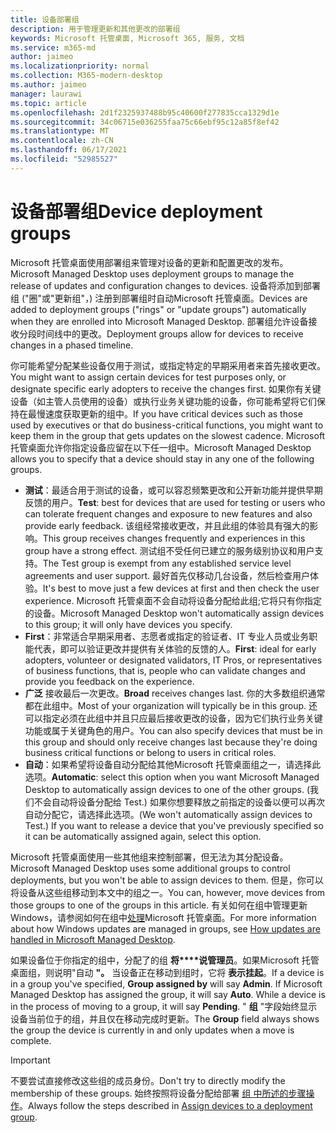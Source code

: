 ```yaml
---
title: 设备部署组
description: 用于管理更新和其他更改的部署组
keywords: Microsoft 托管桌面, Microsoft 365, 服务, 文档
ms.service: m365-md
author: jaimeo
ms.localizationpriority: normal
ms.collection: M365-modern-desktop
ms.author: jaimeo
manager: laurawi
ms.topic: article
ms.openlocfilehash: 2d1f2325937488b95c40600f277835cca1329d1e
ms.sourcegitcommit: 34c06715e036255faa75c66ebf95c12a85f8ef42
ms.translationtype: MT
ms.contentlocale: zh-CN
ms.lasthandoff: 06/17/2021
ms.locfileid: "52985527"
---
```

# <a name="device-deployment-groups"></a><span data-ttu-id="1b59d-104">设备部署组</span><span class="sxs-lookup"><span data-stu-id="1b59d-104">Device deployment groups</span></span>

<span data-ttu-id="1b59d-105">Microsoft 托管桌面使用部署组来管理对设备的更新和配置更改的发布。</span><span class="sxs-lookup"><span data-stu-id="1b59d-105">Microsoft Managed Desktop uses deployment groups to manage the release of updates and configuration changes to devices.</span></span> <span data-ttu-id="1b59d-106">设备将添加到部署组 ("圈"或"更新组"，) 注册到部署组时自动Microsoft 托管桌面。</span><span class="sxs-lookup"><span data-stu-id="1b59d-106">Devices are added to deployment groups ("rings" or "update groups") automatically when they are enrolled into Microsoft Managed Desktop.</span></span> <span data-ttu-id="1b59d-107">部署组允许设备接收分段时间线中的更改。</span><span class="sxs-lookup"><span data-stu-id="1b59d-107">Deployment groups allow for devices to receive changes in a phased timeline.</span></span>

<span data-ttu-id="1b59d-108">你可能希望分配某些设备仅用于测试，或指定特定的早期采用者来首先接收更改。</span><span class="sxs-lookup"><span data-stu-id="1b59d-108">You might want to assign certain devices for test purposes only, or designate specific early adopters to receive the changes first.</span></span> <span data-ttu-id="1b59d-109">如果你有关键设备（如主管人员使用的设备）或执行业务关键功能的设备，你可能希望将它们保持在最慢速度获取更新的组中。</span><span class="sxs-lookup"><span data-stu-id="1b59d-109">If you have critical devices such as those used by executives or that do business-critical functions, you might want to keep them in the group that gets updates on the slowest cadence.</span></span> <span data-ttu-id="1b59d-110">Microsoft 托管桌面允许你指定设备应留在以下任一组中。</span><span class="sxs-lookup"><span data-stu-id="1b59d-110">Microsoft Managed Desktop allows you to specify that a device should stay in any one of the following groups.</span></span>

- <span data-ttu-id="1b59d-111">**测试**：最适合用于测试的设备，或可以容忍频繁更改和公开新功能并提供早期反馈的用户。</span><span class="sxs-lookup"><span data-stu-id="1b59d-111">**Test**: best for devices that are used for testing or users who can tolerate frequent changes and exposure to new features and also provide early feedback.</span></span> <span data-ttu-id="1b59d-112">该组经常接收更改，并且此组的体验具有强大的影响。</span><span class="sxs-lookup"><span data-stu-id="1b59d-112">This group receives changes frequently and experiences in this group have a strong effect.</span></span> <span data-ttu-id="1b59d-113">测试组不受任何已建立的服务级别协议和用户支持。</span><span class="sxs-lookup"><span data-stu-id="1b59d-113">The Test group is exempt from any established service level agreements and user support.</span></span> <span data-ttu-id="1b59d-114">最好首先仅移动几台设备，然后检查用户体验。</span><span class="sxs-lookup"><span data-stu-id="1b59d-114">It's best to move just a few devices at first and then check the user experience.</span></span> <span data-ttu-id="1b59d-115">Microsoft 托管桌面不会自动将设备分配给此组;它将只有你指定的设备。</span><span class="sxs-lookup"><span data-stu-id="1b59d-115">Microsoft Managed Desktop won't automatically assign devices to this group; it will only have devices you specify.</span></span>
- <span data-ttu-id="1b59d-116">**First**：非常适合早期采用者、志愿者或指定的验证者、IT 专业人员或业务职能代表，即可以验证更改并提供有关体验的反馈的人。</span><span class="sxs-lookup"><span data-stu-id="1b59d-116">**First**: ideal for early adopters, volunteer or designated validators, IT Pros, or representatives of business functions, that is, people who can validate changes and provide you feedback on the experience.</span></span>
- <span data-ttu-id="1b59d-117">**广泛** 接收最后一次更改。</span><span class="sxs-lookup"><span data-stu-id="1b59d-117">**Broad** receives changes last.</span></span> <span data-ttu-id="1b59d-118">你的大多数组织通常都在此组中。</span><span class="sxs-lookup"><span data-stu-id="1b59d-118">Most of your organization will typically be in this group.</span></span> <span data-ttu-id="1b59d-119">还可以指定必须在此组中并且只应最后接收更改的设备，因为它们执行业务关键功能或属于关键角色的用户。</span><span class="sxs-lookup"><span data-stu-id="1b59d-119">You can also specify devices that must be in this group and should only receive changes last because they're doing business critical functions or belong to users in critical roles.</span></span> 
- <span data-ttu-id="1b59d-120">**自动**：如果希望将设备自动分配给其他Microsoft 托管桌面组之一，请选择此选项。</span><span class="sxs-lookup"><span data-stu-id="1b59d-120">**Automatic**: select this option when you want Microsoft Managed Desktop to automatically assign devices to one of the other groups.</span></span> <span data-ttu-id="1b59d-121"> (我们不会自动将设备分配给 Test.) 如果你想要释放之前指定的设备以便可以再次自动分配它，请选择此选项。</span><span class="sxs-lookup"><span data-stu-id="1b59d-121">(We won't automatically assign devices to Test.) If you want to release a device that you've previously specified so it can be automatically assigned again, select this option.</span></span> 

<span data-ttu-id="1b59d-122">Microsoft 托管桌面使用一些其他组来控制部署，但无法为其分配设备。</span><span class="sxs-lookup"><span data-stu-id="1b59d-122">Microsoft Managed Desktop uses some additional groups to control deployments, but you won't be able to assign devices to them.</span></span> <span data-ttu-id="1b59d-123">但是，你可以将设备从这些组移动到本文中的组之一。</span><span class="sxs-lookup"><span data-stu-id="1b59d-123">You can, however, move devices from those groups to one of the groups in this article.</span></span> <span data-ttu-id="1b59d-124">有关如何在组中管理更新Windows，请参阅如何在组中[处理](updates.md)Microsoft 托管桌面。</span><span class="sxs-lookup"><span data-stu-id="1b59d-124">For more information about how Windows updates are managed in groups, see [How updates are handled in Microsoft Managed Desktop](updates.md).</span></span>

<span data-ttu-id="1b59d-125">如果设备位于你指定的组中，分配了的组 **将\*\*\*\*说管理员**。如果Microsoft 托管桌面组，则说明"自动 **"。** 当设备正在移动到组时，它将 **表示挂起**。</span><span class="sxs-lookup"><span data-stu-id="1b59d-125">If a device is in a group you've specified, **Group assigned by** will say **Admin**. If Microsoft Managed Desktop has assigned the group, it will say **Auto**. While a device is in the process of moving to a group, it will say **Pending**.</span></span> <span data-ttu-id="1b59d-126">" **组** "字段始终显示设备当前位于的组，并且仅在移动完成时更新。</span><span class="sxs-lookup"><span data-stu-id="1b59d-126">The **Group** field always shows the group the device is currently in and only updates when a move is complete.</span></span>

> [!IMPORTANT]
> <span data-ttu-id="1b59d-127">不要尝试直接修改这些组的成员身份。</span><span class="sxs-lookup"><span data-stu-id="1b59d-127">Don't try to directly modify the membership of these groups.</span></span> <span data-ttu-id="1b59d-128">始终按照将设备分配给部署 [组 中所述的步骤操作](../working-with-managed-desktop/assign-deployment-group.md)。</span><span class="sxs-lookup"><span data-stu-id="1b59d-128">Always follow the steps described in [Assign devices to a deployment group](../working-with-managed-desktop/assign-deployment-group.md).</span></span>
